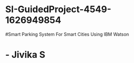 # SI-GuidedProject-4549-1626949854
#Smart Parking System For Smart Cities Using IBM Watson
#        - Jivika S
